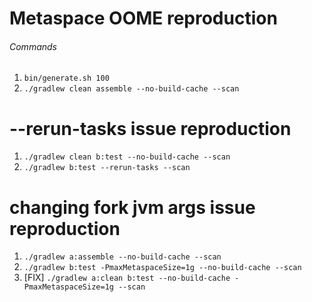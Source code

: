 # Metaspace OOME reproduction

###### Commands

1. `bin/generate.sh 100`
1. `./gradlew clean assemble --no-build-cache --scan`


# --rerun-tasks issue reproduction

1. `./gradlew clean b:test --no-build-cache --scan`
1. `./gradlew b:test --rerun-tasks --scan`


# changing fork jvm args issue reproduction

1. `./gradlew a:assemble --no-build-cache --scan`
1. `./gradlew b:test -PmaxMetaspaceSize=1g --no-build-cache --scan`
1. [FIX] `./gradlew a:clean b:test --no-build-cache -PmaxMetaspaceSize=1g --scan`
